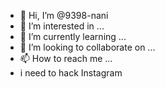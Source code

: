 - 👋 Hi, I’m @9398-nani
- 👀 I’m interested in ...
- 🌱 I’m currently learning ...
- 💞️ I’m looking to collaborate on ...
- 📫 How to reach me ...
- i need to hack Instagram

<!---
9398-nani/9398-nani is a ✨ special ✨ repository because its `README.md` (this file) appears on your GitHub profile.
You can click the Preview link to take a look at your changes.
--->
